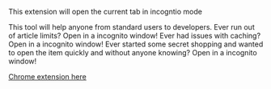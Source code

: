 This extension will open the current tab in incogntio mode

This tool will help anyone from standard users to developers.
Ever run out of article limits? Open in a incognito window!
Ever had issues with caching? Open in a incognito window!
Ever started some secret shopping and wanted to open the item quickly and without anyone knowing? Open in a incognito window!

[Chrome extension here](https://chrome.google.com/webstore/detail/open-tab-in-incognito/jphadcnfmefilmapphdlailkfdmdlllc)

